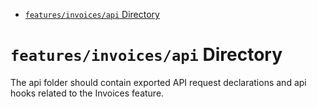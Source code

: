 <!-- START doctoc generated TOC please keep comment here to allow auto update -->
<!-- DON'T EDIT THIS SECTION, INSTEAD RE-RUN doctoc TO UPDATE -->

- [`features/invoices/api` Directory](#featuresinvoicesapi-directory)

<!-- END doctoc generated TOC please keep comment here to allow auto update -->

# `features/invoices/api` Directory

The api folder should contain exported API request declarations and api hooks related to the Invoices feature.
